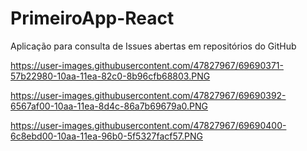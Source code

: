 # PrimeiroApp-React
Aplicação para consulta de Issues abertas em repositórios do GitHub


https://user-images.githubusercontent.com/47827967/69690371-57b22980-10aa-11ea-82c0-8b96cfb68803.PNG

https://user-images.githubusercontent.com/47827967/69690392-6567af00-10aa-11ea-8d4c-86a7b69679a0.PNG

https://user-images.githubusercontent.com/47827967/69690400-6c8ebd00-10aa-11ea-96b0-5f5327facf57.PNG
